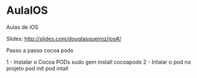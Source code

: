 # AulaIOS
Aulas de iOS


Slides: http://slides.com/douglasqueiroz/ios#/



Passo a passo cocoa pods

1 -  Instalar o Cocoa PODs
 sudo gem install cocoapods
2 - Intalar o pod no projeto
 pod init
 pod intall